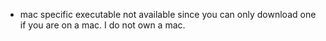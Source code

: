 - mac specific executable not available since you can only download one if you are on a mac. I do not own a mac.
